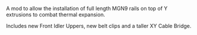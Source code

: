 A mod to allow the installation of full length MGN9 rails on top of Y extrusions to combat thermal expansion.

Includes new Front Idler Uppers, new belt clips and a taller XY Cable Bridge. 
